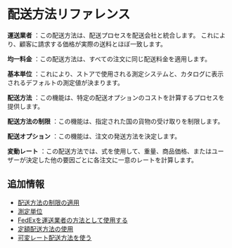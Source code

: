 # 配送方法リファレンス

**運送業者** ：この配送方法は、配送プロセスを配送会社と統合します。 これにより、顧客に請求する価格が実際の送料とほぼ一致します。

**均一料金** ：この配送方法は、すべての注文に同じ配送料金を適用します。

**基本単位** ：これにより、ストアで使用される測定システムと、カタログに表示されるデフォルトの測定値が決まります。

**配送方法** ：この機能は、特定の配送オプションのコストを計算するプロセスを提供します。

**配送方法の制限** ：この機能は、指定された国の貨物の受け取りを制限します。

**配送オプション** ：この機能は、注文の発送方法を決定します。

**変動レート** ：この配送方法では、式を使用して、重量、商品価格、またはユーザーが決定した他の要因ごとに各注文に一意のレートを計算します。

## 追加情報

* [配送方法の制限の適用](./applying-shipping-method-restrictions.md)
* [測定単位](./measurement-units.md)
* [FedExを運送業者の方法として使用する](./using-the-fedex-shipping-method.md)
* [定額配送方法の使用](./using-the-flat-rate-shipping-method.md)
* [可変レート配送方法を使う](./using-the-variable-rate-shipping-method.md)
  